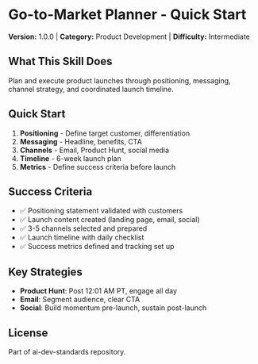 # Go-to-Market Planner - Quick Start

**Version:** 1.0.0 | **Category:** Product Development | **Difficulty:** Intermediate

## What This Skill Does
Plan and execute product launches through positioning, messaging, channel strategy, and coordinated launch timeline.

## Quick Start
1. **Positioning** - Define target customer, differentiation
2. **Messaging** - Headline, benefits, CTA
3. **Channels** - Email, Product Hunt, social media
4. **Timeline** - 6-week launch plan
5. **Metrics** - Define success criteria before launch

## Success Criteria
- ✅ Positioning statement validated with customers
- ✅ Launch content created (landing page, email, social)
- ✅ 3-5 channels selected and prepared
- ✅ Launch timeline with daily checklist
- ✅ Success metrics defined and tracking set up

## Key Strategies
- **Product Hunt**: Post 12:01 AM PT, engage all day
- **Email**: Segment audience, clear CTA
- **Social**: Build momentum pre-launch, sustain post-launch

## License
Part of ai-dev-standards repository.
